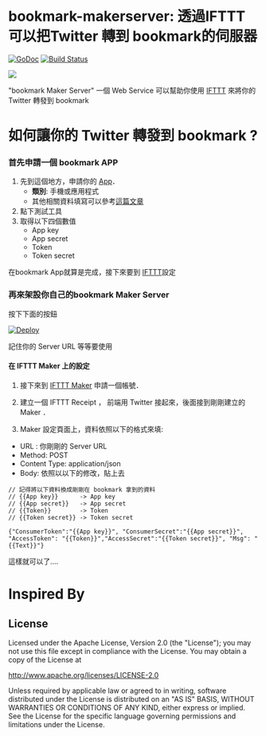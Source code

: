bookmark-makerserver: 透過IFTTT可以把Twitter 轉到 bookmark的伺服器 
==============

 [![GoDoc](https://godoc.org/github.com/kkdai/bookmark-makerserver?status.svg)](https://godoc.org/github.com/kkdai/bookmark-makerserver)  [![Build Status](https://travis-ci.org/kkdai/bookmark-makerserver.svg?branch=master)](https://travis-ci.org/kkdai/bookmark-makerserver)

![](http://ext.pimg.tw/derek2009/4a0e884470b0d.jpg)

"bookmark Maker Server" 一個 Web Service 可以幫助你使用 [IFTTT](https://ifttt.com) 來將你的 Twitter 轉發到 bookmark


如何讓你的 Twitter 轉發到 bookmark ?
=============

### 首先申請一個 bookmark APP

1. 先到這個地方，申請你的 [App](http://www.bookmark.com/bookmarkApp/)．
	- **類別**:  手機或應用程式
	- 其他相關資料填寫可以參考[這篇文章](http://zh.blog.bookmark.com/archives/1121)
2. 點下測試工具
3. 取得以下四個數值
	- App key
	- App secret
	- Token
	- Token secret

在bookmark  App就算是完成，接下來要到 [IFTTT](https://ifttt.com)設定

### 再來架設你自己的bookmark Maker Server

按下下面的按鈕

[![Deploy](https://www.herokucdn.com/deploy/button.svg)](https://heroku.com/deploy)

記住你的 Server URL 等等要使用

#### 在 IFTTT Maker 上的設定

1. 接下來到 [IFTTT Maker](https://ifttt.com/maker) 申請一個帳號．

2. 建立一個 IFTTT Receipt ， 前端用 Twitter 接起來，後面接到剛剛建立的 Maker ．

3. Maker 設定頁面上，資料依照以下的格式來填:

- URL :  你剛剛的 Server URL
- Method: POST
- Content Type: application/json
- Body: 依照以以下的修改，貼上去

```
// 記得將以下資料換成剛剛在 bookmark 拿到的資料
// {{App key}}      -> App key
// {{App secret}}   -> App secret
// {{Token}}        -> Token
// {{Token secret}} -> Token secret

{"ConsumerToken":"{{App key}}", "ConsumerSecret":"{{App secret}}", "AccessToken": "{{Token}}","AccessSecret":"{{Token secret}}", "Msg": "{{Text}}"}
``` 

這樣就可以了....


Inspired By
=============



License
---------------

Licensed under the Apache License, Version 2.0 (the "License");
you may not use this file except in compliance with the License.
You may obtain a copy of the License at

http://www.apache.org/licenses/LICENSE-2.0

Unless required by applicable law or agreed to in writing, software
distributed under the License is distributed on an "AS IS" BASIS,
WITHOUT WARRANTIES OR CONDITIONS OF ANY KIND, either express or implied.
See the License for the specific language governing permissions and
limitations under the License.

